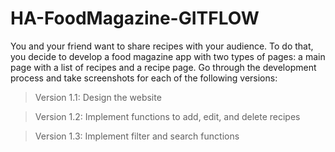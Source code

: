 # HA-FoodMagazine-GITFLOW

You and your friend want to share recipes with your audience. To do that,
you decide to develop a food magazine app with two types of pages: a main
page with a list of recipes and a recipe page.
Go through the development process and take screenshots for each of the
following versions:

> Version 1.1: Design the website

> Version 1.2: Implement functions to add, edit, and delete recipes

> Version 1.3: Implement filter and search functions

